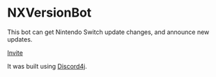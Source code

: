 # NXVersionBot
This bot can get Nintendo Switch update changes, and announce new updates.

[Invite](https://thekgg.xyz/tiny/nxbot)

It was built using [Discord4j](https://github.com/Discord4J/Discord4J).
